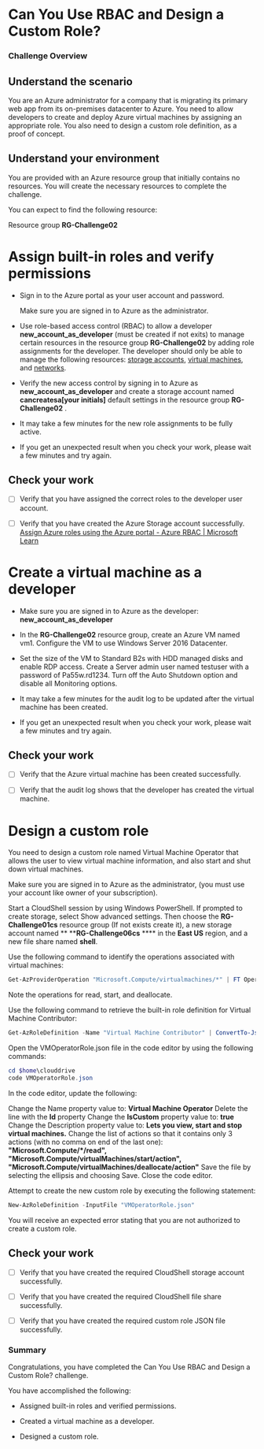 # Can You Use RBAC and Design a Custom Role?

### Challenge Overview

## Understand the scenario

You are an Azure administrator for a company that is migrating its primary web app from its on-premises datacenter to Azure. You need to allow developers to create and deploy Azure virtual machines by assigning an appropriate role. You also need to design a custom role definition, as a proof of concept.

## Understand your environment

You are provided with an Azure resource group that initially contains no resources. You will create the necessary resources to complete the challenge.

You can expect to find the following resource:

Resource group **RG-Challenge02**

# Assign built-in roles and verify permissions

- Sign in to the Azure portal as your user account and password.

  Make sure you are signed in to Azure as the administrator.

- Use role-based access control (RBAC) to allow a developer **new_account_as_developer** (must be created if not exits) to manage certain resources in the resource group **RG-Challenge02** by adding role assignments for the developer. The developer should only be able to manage the following resources: <u>storage accounts</u>, <u>virtual machines</u>, and <u>networks</u>.

- 
  Verify the new access control by signing in to Azure as **new_account_as_developer**  and create a storage account named **cancreatesa[your initials]** default settings in the resource group  **RG-Challenge02** .

- It may take a few minutes for the new role assignments to be fully active.

- If you get an unexpected result when you check your work, please wait a few minutes and try again.


## Check your work
- [ ] Verify that you have assigned the correct roles to the developer user account.
- [ ] Verify that you have created the Azure Storage account successfully. [Assign Azure roles using the Azure portal - Azure RBAC | Microsoft Learn](https://learn.microsoft.com/en-us/azure/role-based-access-control/role-assignments-portal)


# Create a virtual machine as a developer

- Make sure you are signed in to Azure as the developer: **new_account_as_developer**

- In the **RG-Challenge02** resource group, create an Azure VM named vm1. Configure the VM to use Windows Server 2016 Datacenter.

- Set the size of the VM to Standard B2s with HDD managed disks and enable RDP access. Create a Server admin user named testuser with a password of Pa55w.rd1234. Turn off the Auto Shutdown option and disable all Monitoring options.

- It may take a few minutes for the audit log to be updated after the virtual machine has been created.

- If you get an unexpected result when you check your work, please wait a few minutes and try again.

## Check your work

- [ ] Verify that the Azure virtual machine has been created successfully.

- [ ] Verify that the audit log shows that the developer has created the virtual machine.




# Design a custom role

You need to design a custom role named Virtual Machine Operator that allows the user to view virtual machine information, and also start and shut down virtual machines.

Make sure you are signed in to Azure as the administrator, (you must use your account like owner of your subscription).

Start a CloudShell session by using Windows PowerShell. If prompted to create storage, select Show advanced settings. Then choose the **RG-Challenge01cs** resource group (If not exists create it), a new storage account named ** ****RG-Challenge06cs** **** in the **East US** region, and a new file share named **shell**.

Use the following command to identify the operations associated with virtual machines:

```powershell
Get-AzProviderOperation "Microsoft.Compute/virtualmachines/*" | FT Operation, Description -AutoSize
```

Note the operations for read, start, and deallocate.

Use the following command to retrieve the built-in role definition for Virtual Machine Contributor:

```powershell
Get-AzRoleDefinition -Name "Virtual Machine Contributor" | ConvertTo-Json | Out-File $home\clouddrive\VMOperatorRole.json
```

Open the VMOperatorRole.json file in the code editor by using the following commands:

```powershell
cd $home\clouddrive
code VMOperatorRole.json
```

In the code editor, update the following:

Change the Name property value to: **Virtual Machine Operator**
Delete the line with the **Id** property
Change the **IsCustom** property value to: **true**
Change the Description property value to: **Lets you view, start and stop virtual machines.**
Change the list of actions so that it contains only 3 actions (with no comma on end of the last one): **"Microsoft.Compute/*/read", "Microsoft.Compute/virtualMachines/start/action",**
**"Microsoft.Compute/virtualMachines/deallocate/action"**
Save the file by selecting the ellipsis and choosing Save. Close the code editor.

Attempt to create the new custom role by executing the following statement:

```powershell
New-AzRoleDefinition -InputFile "VMOperatorRole.json"
```

You will receive an expected error stating that you are not authorized to create a custom role.

## Check your work

- [ ] Verify that you have created the required CloudShell storage account successfully.
- [ ] Verify that you have created the required CloudShell file share successfully.

- [ ] Verify that you have created the required custom role JSON file successfully.


### Summary
Congratulations, you have completed the Can You Use RBAC and Design a Custom Role? challenge.

You have accomplished the following:

- Assigned built-in roles and verified permissions.

- Created a virtual machine as a developer.
- Designed a custom role.



